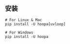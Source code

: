 ## 安装
``` shell
# For Linux & Mac
pip install -U hoopa[uvloop]

# For Windows
pip install -U hoopa
```